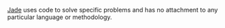 <!--
[![she/her pronouns](https://img.shields.io/badge/pronouns-she%2Fher-ff69b4)](https://pronoun.is/she/her)
[![US/Pacific timezone](https://img.shields.io/badge/timezone-US%2FPacific-informational)](https://www.timeanddate.com/worldclock/usa/oakland)
-->
[Jade](https://jade.wtf) uses code to solve specific problems and has no attachment to any particular language or methodology.

<!--
**jda/jda** is a ✨ _special_ ✨ repository because its `README.md` (this file) appears on your GitHub profile.

Here are some ideas to get you started:

- 🔭 I’m currently working on ...
- 🌱 I’m currently learning ...
- 👯 I’m looking to collaborate on ...
- 🤔 I’m looking for help with ...
- 💬 Ask me about ...
- 📫 How to reach me: ...
- 😄 Pronouns: ...
- ⚡ Fun fact: ...
-->
